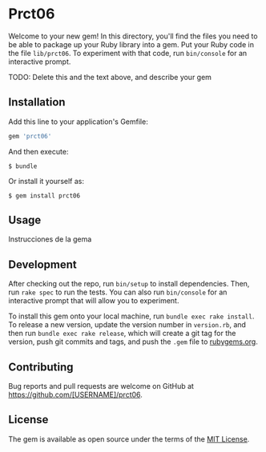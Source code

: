 # Prct06

Welcome to your new gem! In this directory, you'll find the files you need to be able to package up your Ruby library into a gem. Put your Ruby code in the file `lib/prct06`. To experiment with that code, run `bin/console` for an interactive prompt.

TODO: Delete this and the text above, and describe your gem

## Installation

Add this line to your application's Gemfile:

```ruby
gem 'prct06'
```

And then execute:

    $ bundle

Or install it yourself as:

    $ gem install prct06

## Usage

Instrucciones de la gema

## Development

After checking out the repo, run `bin/setup` to install dependencies. Then, run `rake spec` to run the tests. You can also run `bin/console` for an interactive prompt that will allow you to experiment.

To install this gem onto your local machine, run `bundle exec rake install`. To release a new version, update the version number in `version.rb`, and then run `bundle exec rake release`, which will create a git tag for the version, push git commits and tags, and push the `.gem` file to [rubygems.org](https://rubygems.org).

## Contributing

Bug reports and pull requests are welcome on GitHub at https://github.com/[USERNAME]/prct06.


## License

The gem is available as open source under the terms of the [MIT License](http://opensource.org/licenses/MIT).
